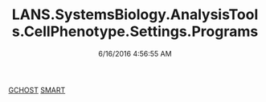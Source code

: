 ﻿---
title: LANS.SystemsBiology.AnalysisTools.CellPhenotype.Settings.Programs
date: 6/16/2016 4:56:55 AM
---

[GCHOST](T-LANS.SystemsBiology.AnalysisTools.CellPhenotype.Settings.Programs.GCHOST.html)
[SMART](T-LANS.SystemsBiology.AnalysisTools.CellPhenotype.Settings.Programs.SMART.html)
